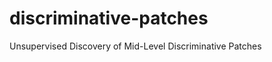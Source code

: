 discriminative-patches
======================

Unsupervised Discovery of Mid-Level Discriminative Patches